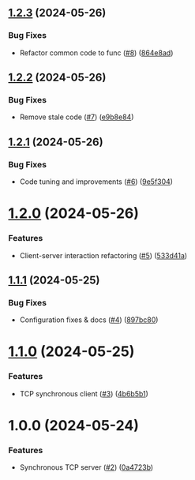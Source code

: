 ## [1.2.3](https://github.com/archimed-shaman/faraway/compare/v1.2.2...v1.2.3) (2024-05-26)


### Bug Fixes

* Refactor common code to func ([#8](https://github.com/archimed-shaman/faraway/issues/8)) ([864e8ad](https://github.com/archimed-shaman/faraway/commit/864e8ade62540628116b827032de206742891f47))

## [1.2.2](https://github.com/archimed-shaman/faraway/compare/v1.2.1...v1.2.2) (2024-05-26)


### Bug Fixes

* Remove stale code ([#7](https://github.com/archimed-shaman/faraway/issues/7)) ([e9b8e84](https://github.com/archimed-shaman/faraway/commit/e9b8e84555c8eeb3ab47fab47a49bfb4b08e9e19))

## [1.2.1](https://github.com/archimed-shaman/faraway/compare/v1.2.0...v1.2.1) (2024-05-26)


### Bug Fixes

* Code tuning and improvements ([#6](https://github.com/archimed-shaman/faraway/issues/6)) ([9e5f304](https://github.com/archimed-shaman/faraway/commit/9e5f30463d1d49dbe35c417e148950b068d7e6b1))

# [1.2.0](https://github.com/archimed-shaman/faraway/compare/v1.1.1...v1.2.0) (2024-05-26)


### Features

* Client-server interaction refactoring ([#5](https://github.com/archimed-shaman/faraway/issues/5)) ([533d41a](https://github.com/archimed-shaman/faraway/commit/533d41af07dc60723ccc7a8f6f1f6b3ac28a06f4))

## [1.1.1](https://github.com/archimed-shaman/faraway/compare/v1.1.0...v1.1.1) (2024-05-25)


### Bug Fixes

* Configuration fixes & docs ([#4](https://github.com/archimed-shaman/faraway/issues/4)) ([897bc80](https://github.com/archimed-shaman/faraway/commit/897bc808228f6fc770f7dc24461696b33a1cbd29))

# [1.1.0](https://github.com/archimed-shaman/faraway/compare/v1.0.0...v1.1.0) (2024-05-25)


### Features

* TCP synchronous client ([#3](https://github.com/archimed-shaman/faraway/issues/3)) ([4b6b5b1](https://github.com/archimed-shaman/faraway/commit/4b6b5b1029dbabab9a66338d9766dbd5efe751a6))

# 1.0.0 (2024-05-24)


### Features

* Synchronous TCP server ([#2](https://github.com/archimed-shaman/faraway/issues/2)) ([0a4723b](https://github.com/archimed-shaman/faraway/commit/0a4723be7a1e0310d7134ce50325591cfbd7d284))
